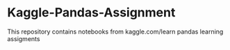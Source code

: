 # Kaggle-Pandas-Assignment
This repository contains notebooks from kaggle.com/learn pandas learning assigments
